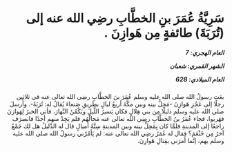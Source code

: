 <h1 dir="rtl">سَرِيَّةُ عُمَرَ بنِ الخطَّابِ رضِي الله عنه إلى (تُرَبَةَ) طائفةٍ مِن هَوازِنَ .</h1>

<h5 dir="rtl">العام الهجري:  7

الشهر القمري: شعبان

العام الميلادي: 628</h5>

<p dir="rtl">بعَث رسولُ الله صلى الله عليه وسلم عُمَرَ بنَ الخطَّابِ رضِي الله تعالى عنه في ثلاثين رجلًا إلى عَجُزِ هَوازِنَ -مَحِلٌّ بينه وبين مكَّةَ أربعُ ليالٍ بطَريقِ صَنعاءَ يُقالُ له: تُرَبَةُ-. وأَرسلَ صلى الله عليه وسلم دليلًا مِن بني هِلالٍ فكان يَسيرُ اللَّيلَ ويَكْمُنُ النَّهارَ، فأتى الخبرُ لِهَوازنَ فهَربوا، فجاء عُمَرُ بنُ الخطَّابِ رضِي الله تعالى عنه مَحالَّهُم فلم يَجِدْ منهم أحدًا فانصرَف راجعًا إلى المدينةِ فلمَّا كان بِمَحِلٍّ بينه وبين المدينةِ سِتَّةُ أميالٍ قال له الدَّليلُ هل لك جَمْعٌ آخرُ مِن خَثْعَمَ؟ فقال له عُمَرُ رضِي الله تعالى عنه: لم يَأمُرْني رسولُ الله صلى الله عليه وسلم بهم، إنَّما أَمرَني بقِتالِ هَوازِنَ.</p></br>
